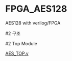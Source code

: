 # FPGA_AES128
AES128 with verilog/FPGA

#2 구조




#2 Top Module

  [AES_TOP.v](https://github.com/yuyu0830/FPGA_AES128/blob/main/AES_TOP.v)
